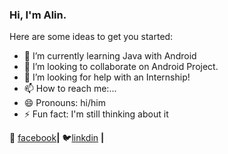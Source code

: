 ### Hi, I'm Alin.



Here are some ideas to get you started:

- 🌱 I’m currently learning Java with Android
- 👯 I’m looking to collaborate on Android Project.
- 🤔 I’m looking for help with an Internship!
- 📫 How to reach me:...
- 😄 Pronouns: hi/him
- ⚡ Fun fact: I'm still thinking about it

 🏡 [facebook][facebook]**|**
 🐦[linkdin][linkdin] **|** 


[facebook]: https://www.facebook.com/alin.criste.3
[linkdin]: https://www.linkedin.com/in/alin-criste-1873b8157/
